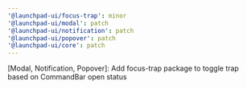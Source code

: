 ```yaml
---
'@launchpad-ui/focus-trap': minor
'@launchpad-ui/modal': patch
'@launchpad-ui/notification': patch
'@launchpad-ui/popover': patch
'@launchpad-ui/core': patch
---
```


[Modal, Notification, Popover]: Add focus-trap package to toggle trap based on CommandBar open status
